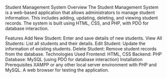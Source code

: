 Student Management System
Overview
The Student Management System is a web-based application that allows administrators to manage student information. This includes adding, updating, deleting, and viewing student records. The system is built using HTML, CSS, and PHP, with PDO for database interaction.

Features
Add New Student: Enter and save details of new students.
View All Students: List all students and their details.
Edit Student: Update the information of existing students.
Delete Student: Remove student records from the database.
Technologies Used
Frontend: HTML, CSS
Backend: PHP
Database: MySQL (using PDO for database interaction)
Installation
Prerequisites
XAMPP or any other local server environment with PHP and MySQL.
A web browser for testing the application.